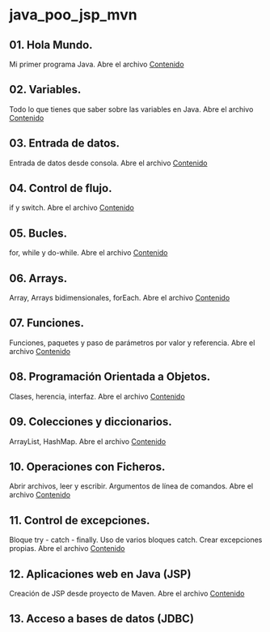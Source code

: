 # java_poo_jsp_mvn

## 01. Hola Mundo.

Mi primer programa Java. Abre el archivo [Contenido](./01_HolaMundo/_Contenido.md)

## 02. Variables.

Todo lo que tienes que saber sobre las variables en Java. Abre el archivo [Contenido](./02_Variables/_Contenido.md)

## 03. Entrada de datos.

Entrada de datos desde consola. Abre el archivo [Contenido](./03_EntradaDeDatos/_Contenido.md)

## 04. Control de flujo.

if y switch. Abre el archivo [Contenido](./04_ControlDeFlujo/_Contenido.md)

## 05. Bucles.

for, while y do-while. Abre el archivo [Contenido](./05_Bucles/_Contenido.md)

## 06. Arrays.

Array, Arrays bidimensionales, forEach. Abre el archivo [Contenido](./06_Arrays/_Contenido.md)

## 07. Funciones.

Funciones, paquetes y paso de parámetros por valor y referencia. Abre el archivo [Contenido](./07_Funciones/_Contenido.md)

## 08. Programación Orientada a Objetos.

Clases, herencia, interfaz. Abre el archivo [Contenido](./08_POO/_Contenido.md)

## 09. Colecciones y diccionarios.

ArrayList, HashMap. Abre el archivo [Contenido](./09_ColeccionesDiccionarios/_Contenido.md)

## 10. Operaciones con Ficheros.

Abrir archivos, leer y escribir. Argumentos de línea de comandos. Abre el archivo [Contenido](./10_OperacionesFicheros/_Contenido.md)

## 11. Control de excepciones.

Bloque try - catch - finally. Uso de varios bloques catch. Crear excepciones propias. Abre el archivo [Contenido](./11_Excepciones/_Contenido.md)

## 12. Aplicaciones web en Java (JSP)

Creación de JSP desde proyecto de Maven. Abre el archivo [Contenido](./12_AplicacionesWebJSP/_Contenido.md)

## 13. Acceso a bases de datos (JDBC)